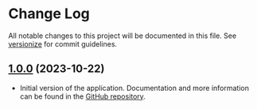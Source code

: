 # Change Log

All notable changes to this project will be documented in this file. See [versionize](https://github.com/versionize/versionize) for commit guidelines.

<a name="1.0.0"></a>
## [1.0.0](https://www.github.com/vithortinti/VerxPDF/releases/tag/v1.0.0) (2023-10-22)

* Initial version of the application.
Documentation and more information can be found in the [GitHub repository](https://github.com/vithortinti/VerxPDF).
